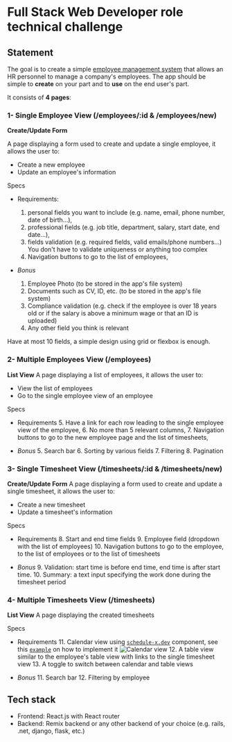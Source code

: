 # Full Stack Web Developer role technical challenge

## Statement

The goal is to create a simple [employee management system](https://en.wikipedia.org/wiki/Human_resource_management_system) that allows an HR personnel to manage a company's employees.
The app should be simple to **create** on your part and to **use** on the end user's part.

It consists of **4 pages**:

### 1- Single Employee View (/employees/:id & /employees/new)
**Create/Update Form**

A page displaying a form used to create and update a single employee, it allows the user to:
- Create a new employee
- Update an employee's information

Specs
- Requirements:
  1. personal fields you want to include (e.g. name, email, phone number, date of birth...),
  2. professional fields (e.g. job title, department, salary, start date, end date...),
  3. fields validation (e.g. required fields, valid emails/phone numbers...) You don't have to validate uniqueness or anything too complex
  4. Navigation buttons to go to the list of employees,

- *Bonus*
  1. Employee Photo (to be stored in the app's file system)
  2. Documents such as CV, ID, etc. (to be stored in the app's file system)
  3. Compliance validation (e.g. check if the employee is over 18 years old or if the salary is above a minimum wage or that an ID is uploaded)
  4. Any other field you think is relevant

Have at most 10 fields, a simple design using grid or flexbox is enough.

### 2- Multiple Employees View (/employees)
**List View**
A page displaying a list of employees, it allows the user to:
- View the list of employees
- Go to the single employee view of an employee

Specs
- Requirements
  5. Have a link for each row leading to the single employee view of the employee,
  6. No more than 5 relevant columns,
  7. Navigation buttons to go to the new employee page and the list of timesheets,

- *Bonus*
  5. Search bar
  6. Sorting by various fields
  7. Filtering
  8. Pagination

### 3- Single Timesheet View (/timesheets/:id & /timesheets/new)
**Create/Update Form**
A page displaying a form used to create and update a single timesheet, it allows the user to:
- Create a new timesheet
- Update a timesheet's information

Specs
- Requirements
  8. Start and end time fields
  9. Employee field (dropdown with the list of employees)
  10. Navigation buttons to go to the employee, to the list of employees or to the list of timesheets

- *Bonus*
  9. Validation: start time is before end time, end time is after start time.
  10. Summary: a text input specifying the work done during the timesheet period

### 4- Multiple Timesheets View (/timesheets)
**List View**
A page displaying the created timesheets

Specs
- Requirements
  11. Calendar view using [`schedule-x.dev`](https://schedule-x.dev) component, see this [`example`](https://schedule-x.dev/docs/frameworks/react#example) on how to implement it
![Calendar view](./images/calendar_view.png)
  12. A table view similar to the employee's table view with links to the single timesheet view
  13. A toggle to switch between calendar and table views

- *Bonus*
  11. Search bar
  12. Filtering by employee

## Tech stack
- Frontend: React.js with React router
- Backend: Remix backend or any other backend of your choice (e.g. rails, .net, django, flask, etc.)
